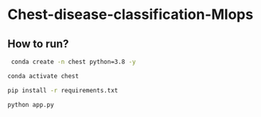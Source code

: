 # Chest-disease-classification-Mlops



## How to run?

```bash
 conda create -n chest python=3.8 -y
 ```

 ```bash
 conda activate chest
 ```

 ```bash
 pip install -r requirements.txt
 ```

 ```bash
 python app.py
 ```